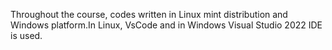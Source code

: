 Throughout the course, codes written in Linux mint distribution and Windows platform.In Linux, VsCode and in Windows Visual Studio 2022 IDE is used.
